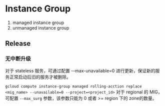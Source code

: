 # Instance Group

1. managed instance group
2. unmanaged instance group

## Release

### 无中断升级

对于 stateless 服务，可通过配置 --max-unavailable=0 进行更新，保证新的服务正常启动后旧的服务才被删除。

`gcloud compute instance-group managed rolling-acction replace <mig_name> --unavailable=0 --project=<project_id>`
对于 regional 的 MIG， 可配置 `--max_surg` 参数，该参数只能为 0  或者 >= region 下的 zone的数量。
